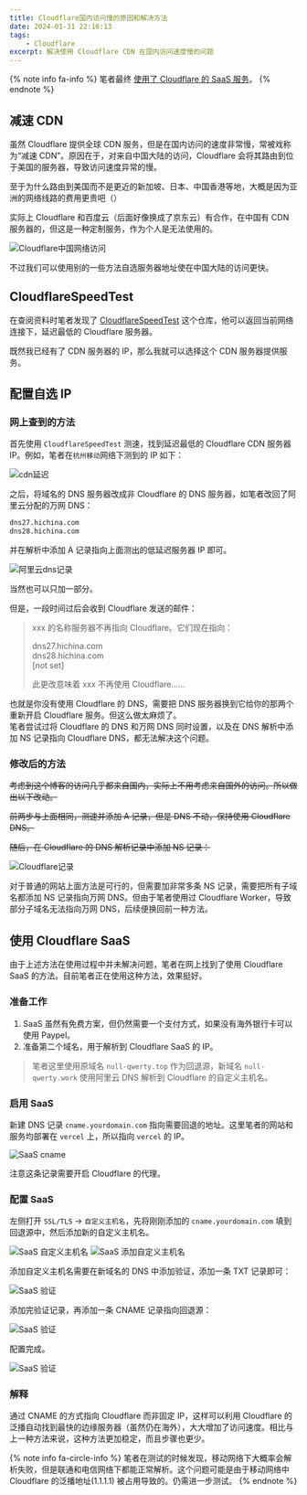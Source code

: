 ```yaml
---
title: Cloudflare国内访问慢的原因和解决方法
date: 2024-01-31 22:16:13
tags:
    - Cloudflare
excerpt: 解决使用 Cloudflare CDN 在国内访问速度慢的问题
---
```

{% note info fa-info %}
笔者最终 [使用了 Cloudflare 的 SaaS 服务](#使用-Cloudflare-SaaS)。
{% endnote %}

## 减速 CDN

虽然 Cloudflare 提供全球 CDN 服务，但是在国内访问的速度非常慢，常被戏称为“减速 CDN”。原因在于，对来自中国大陆的访问，Cloudflare 会将其路由到位于美国的服务器，导致访问速度异常的慢。

至于为什么路由到美国而不是更近的新加坡、日本、中国香港等地，大概是因为亚洲的网络线路的费用更贵吧（）

实际上 Cloudflare 和百度云（后面好像换成了京东云）有合作，在中国有 CDN 服务器的，但这是一种定制服务，作为个人是无法使用的。

![Cloudflare中国网络访问](https://images.null-qwerty.work/blog/Cloudflare中国网络访问.png)

不过我们可以使用别的一些方法自选服务器地址使在中国大陆的访问更快。

## CloudflareSpeedTest

在查阅资料时笔者发现了 [CloudflareSpeedTest](https://github.com/XIU2/CloudflareSpeedTest) 这个仓库，他可以返回当前网络连接下，延迟最低的 Cloudflare 服务器。

既然我已经有了 CDN 服务器的 IP，那么我就可以选择这个 CDN 服务器提供服务。

## 配置自选 IP

### 网上查到的方法

首先使用 `CloudflareSpeedTest` 测速，找到延迟最低的 Cloudflare CDN 服务器 IP。例如，笔者在`杭州移动`网络下测到的 IP 如下：

![cdn延迟](https://images.null-qwerty.work/blog/cdn延迟.png)

之后，将域名的 DNS 服务器改成非 Cloudflare 的 DNS 服务器，如笔者改回了阿里云分配的万网 DNS：

```txt
dns27.hichina.com
dns28.hichina.com
```

并在解析中添加 A 记录指向上面测出的低延迟服务器 IP 即可。

![阿里云dns记录](https://images.null-qwerty.work/blog/阿里云dns记录.png)

当然也可以只加一部分。

但是，一段时间过后会收到 Cloudflare 发送的邮件：

> xxx 的名称服务器不再指向 Cloudflare。它们现在指向：
>
> dns27.hichina.com  
> dns28.hichina.com  
> [not set]
>
> 此更改意味着 xxx 不再使用 Cloudflare......

也就是你没有使用 Cloudflare 的 DNS，需要把 DNS 服务器换到它给你的那两个重新开启 Cloudflare 服务。但这么做太麻烦了。  
笔者尝试过将 Cloudflare 的 DNS 和万网 DNS 同时设置，以及在 DNS 解析中添加 NS 记录指向 Cloudflare DNS，都无法解决这个问题。

### 修改后的方法

~~考虑到这个博客的访问几乎都来自国内，实际上不用考虑来自国外的访问。所以做出以下改动。~~

~~前两步与上面相同，测速并添加 A 记录，但是 DNS 不动，保持使用 Cloudflare DNS。~~

~~随后，在 Cloudflare 的 DNS 解析记录中添加 NS 记录：~~

![Cloudflare记录](https://images.null-qwerty.work/blog/Cloudflare记录.png)

对于普通的网站上面方法是可行的，但需要加非常多条 NS 记录，需要把所有子域名都添加 NS 记录指向万网 DNS。但由于笔者使用过 Cloudflare Worker，导致部分子域名无法指向万网 DNS，后续便换回前一种方法。

## 使用 Cloudflare SaaS

由于上述方法在使用过程中并未解决问题，笔者在网上找到了使用 Cloudflare SaaS 的方法。目前笔者正在使用这种方法，效果挺好。

### 准备工作

1. SaaS 虽然有免费方案，但仍然需要一个支付方式，如果没有海外银行卡可以使用 Paypel。
2. 准备第二个域名，用于解析到 Cloudflare SaaS 的 IP。

> 笔者这里使用原域名 `null-qwerty.top` 作为回退源，新域名 `null-qwerty.work` 使用阿里云 DNS 解析到 Cloudflare 的自定义主机名。

### 启用 SaaS

新建 DNS 记录 `cname.yourdomain.com` 指向需要回退的地址。这里笔者的网站和服务均部署在 `vercel` 上，所以指向 `vercel` 的 IP。

![SaaS cname](https://images.null-qwerty.work/blog/SaaS-cname.png)

注意这条记录需要开启 Cloudflare 的代理。

### 配置 SaaS

左侧打开 `SSL/TLS` -> `自定义主机名`，先将刚刚添加的 `cname.yourdomain.com` 填到回退源中，然后添加新的自定义主机名。

![SaaS 自定义主机名](https://images.null-qwerty.work/blog/SaaS-conf.png)
![SaaS 添加自定义主机名](https://images.null-qwerty.work/blog/SaaS-add.png)

添加自定义主机名需要在新域名的 DNS 中添加验证，添加一条 TXT 记录即可：

![SaaS 验证](https://images.null-qwerty.work/blog/SaaS验证.png)

添加完验证记录，再添加一条 CNAME 记录指向回退源：

![SaaS 验证](https://images.null-qwerty.work/blog/SaaS验证2.png)


配置完成。

![SaaS 验证](https://images.null-qwerty.work/blog/SaaS验证3.png)

### 解释

通过 CNAME 的方式指向 Cloudflare 而非固定 IP，这样可以利用 Cloudflare 的泛播自动找到最快的边缘服务器（虽然仍在海外），大大增加了访问速度。相比与上一种方法来说，这种方法更加稳定，而且步骤也更少。

{% note info fa-circle-info %}
笔者在测试的时候发现，移动网络下大概率会解析失败，但是联通和电信网络下都能正常解析。这个问题可能是由于移动网络中 Cloudflare 的泛播地址(1.1.1.1) 被占用导致的。仍需进一步测试。
{% endnote %}

